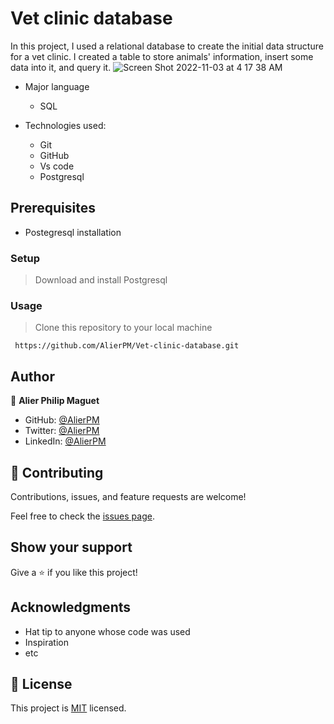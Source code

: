 # Vet clinic database

In this project, I used a relational database to create the initial data structure for a vet clinic. I created a table to store animals' information, insert some data into it, and query it.
![Screen Shot 2022-11-03 at 4 17 38 AM](https://user-images.githubusercontent.com/69401590/199636529-73332b63-6527-4c0b-9fe6-f6a8501f1873.png)

- Major language

  - SQL

- Technologies used:
  - Git
  - GitHub
  - Vs code
  - Postgresql

## Prerequisites

- Postegresql installation

### Setup

> Download and install Postgresql

### Usage

> Clone this repository to your local machine

     https://github.com/AlierPM/Vet-clinic-database.git

## Author

👤 **Alier Philip Maguet**

- GitHub: [@AlierPM](https://github.com/AlierPM)
- Twitter: [@AlierPM](https://twitter.com/AlierPM)
- LinkedIn: [@AlierPM](https://www.linkedin.com/in/alierphilipmaguet/)

## 🤝 Contributing

Contributions, issues, and feature requests are welcome!

Feel free to check the [issues page](../../issues/).

## Show your support

Give a ⭐️ if you like this project!

## Acknowledgments

- Hat tip to anyone whose code was used
- Inspiration
- etc

## 📝 License

This project is [MIT](./MIT.md) licensed.
